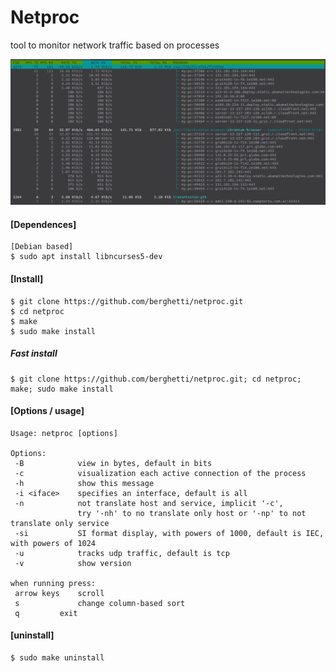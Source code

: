# Netproc

tool to monitor network traffic based on processes


![Alt Text](img/print.png)


#### [Dependences]
    [Debian based]
    $ sudo apt install libncurses5-dev

#### [Install]
    $ git clone https://github.com/berghetti/netproc.git
    $ cd netproc
    $ make
    $ sudo make install

##### Fast install
    $ git clone https://github.com/berghetti/netproc.git; cd netproc; make; sudo make install

#### [Options / usage]
    Usage: netproc [options]

    Options:
     -B            view in bytes, default in bits
     -c            visualization each active connection of the process
     -h            show this message
     -i <iface>    specifies an interface, default is all
     -n            not translate host and service, implicit '-c',
                   try '-nh' to no translate only host or '-np' to not translate only service
     -si           SI format display, with powers of 1000, default is IEC, with powers of 1024
     -u            tracks udp traffic, default is tcp
     -v            show version

    when running press:
     arrow keys    scroll
     s             change column-based sort
     q		   exit

#### [uninstall]
    $ sudo make uninstall
